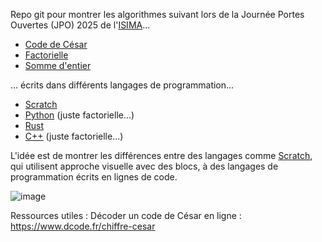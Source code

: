 Repo git pour montrer les algorithmes suivant lors de la Journée Portes Ouvertes (JPO) 2025 de l'[ISIMA](https://www.isima.fr/)...

- [Code de César](https://fr.wikipedia.org/wiki/Chiffrement_par_d%C3%A9calage)
- [Factorielle](https://fr.wikipedia.org/wiki/Factorielle)
- [Somme d'entier](https://fr.wikipedia.org/wiki/1_%2B_2_%2B_3_%2B_4_%2B_%E2%8B%AF)

... écrits dans différents langages de programmation...

- [Scratch](https://scratch.mit.edu/)
- [Python](https://www.python.org/) (juste factorielle...)
- [Rust](https://www.rust-lang.org/fr)
- [C++](https://isocpp.org/) (juste factorielle...)

L'idée est de montrer les différences entre des langages comme [Scratch](https://scratch.mit.edu/), qui utilisent approche visuelle avec des blocs, à des langages de programmation écrits en lignes de code. 

![image](https://raw.githubusercontent.com/Thomas-Mewily/jpo_isima_2025_code_showcase/refs/heads/master/poster/poster_readme.png)

Ressources utiles :
Décoder un code de César en ligne : <https://www.dcode.fr/chiffre-cesar>
